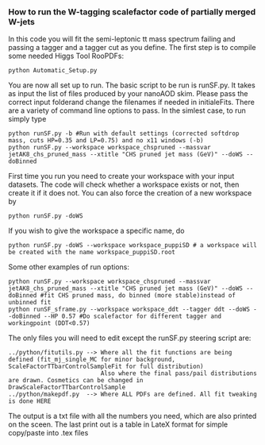 
### How to run the W-tagging scalefactor code of partially merged W-jets ###

In this code you will fit the semi-leptonic tt mass spectrum failing and passing a tagger and a tagger cut as you define.
The first step is to compile some needed Higgs Tool RooPDFs:

```
python Automatic_Setup.py 

```
You are now all set up to run. The basic script to be run is runSF.py. It takes as input the list of files produced by your nanoAOD skim. 
Please pass the correct input folderand change the filenames if needed in initialeFits.
There are a variety of command line options to pass. In the simlest case, to run simply type
```
python runSF.py -b #Run with default settings (corrected softdrop mass, cuts HP=0.35 and LP=0.75) and no x11 windows (-b)
python runSF.py --workspace workspace_chspruned --massvar jetAK8_chs_pruned_mass --xtitle "CHS pruned jet mass (GeV)" --doWS --doBinned
```
First time you run you need to create your workspace with your input datasets. The code will check whether a workspace exists or not,
then create it if it does not. You can also force the creation of a new workspace by
```
python runSF.py -doWS
```
If you wish to give the workspace a specific name, do
```
python runSF.py -doWS --workspace workspace_puppiSD # a workspace will be created with the name workspace_puppiSD.root
```
Some other examples of run options:
```
python runSF.py --workspace workspace_chspruned --massvar jetAK8_chs_pruned_mass --xtitle "CHS pruned jet mass (GeV)" --doWS --doBinned #fit CHS pruned mass, do binned (more stable)instead of unbinned fit
python runSF_sframe.py --workspace workspace_ddt --tagger ddt --doWS --doBinned --HP 0.57 #Do scalefactor for different tagger and workingpoint (DDT<0.57)
```
The only files you will need to edit except the runSF.py steering script are:
```
../python/fitutils.py --> Where all the fit functions are being defined (fit_mj_single_MC for minor background, ScaleFactorTTbarControlSampleFit for full distribution)
                          Also where the final pass/pail distributions are drawn. Cosmetics can be changed in DrawScaleFactorTTbarControlSample 
../python/makepdf.py  --> Where ALL PDFs are defined. All fit tweaking is done HERE

```
The output is a txt file with all the numbers you need, which are also printed on the sceen. The last print out is a table in LateX format for simple copy/paste
into .tex files
